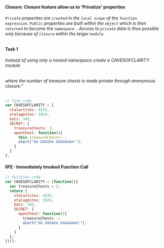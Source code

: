 #### Closure: Closure feature allow us to 'Privatize' properties
###### `Private` properties are `created` in the `local scope` of the `function expression`. `Public` properties are built within the `object` which is then `returned` to become the `namespace `. Access to `private` data is thus possible only because of `closure` within the larger `module`.

#### Task 1
###### Instead of using only a nested namespace create a CAVESOFCLARITY module
###### where the number of treasure chests is made private through anonymous closure."

```javascript
// Task code
var CAVESOFCLARITY = {
  stalactites: 4235,
  stalagmites: 3924,
  bats: 345,
  SECRET: {
    treasureChests: 3,
    openChest: function(){
      this.treasureChests--;
      alert("DA DADADA DAAAAAAA!");
    }
  }
};
```

#### IIFE : Immediately Invoked Function Call
```javascript
// Solution code
var CAVESOFCLARITY = (function(){
  var treasureChests = 3;
  return {
    stalactites: 4235,
    stalagmites: 3924,
    bats: 345,
    SECRET: {
      openChest: function(){
        treasureChests--;
        alert("DA DADADA DAAAAAAA!");
      }
    }
  };
})();
